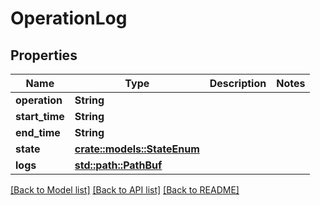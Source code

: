 # OperationLog

## Properties

Name | Type | Description | Notes
------------ | ------------- | ------------- | -------------
**operation** | **String** |  | 
**start_time** | **String** |  | 
**end_time** | **String** |  | 
**state** | [**crate::models::StateEnum**](StateEnum.md) |  | 
**logs** | [**std::path::PathBuf**](std::path::PathBuf.md) |  | 

[[Back to Model list]](../README.md#documentation-for-models) [[Back to API list]](../README.md#documentation-for-api-endpoints) [[Back to README]](../README.md)


